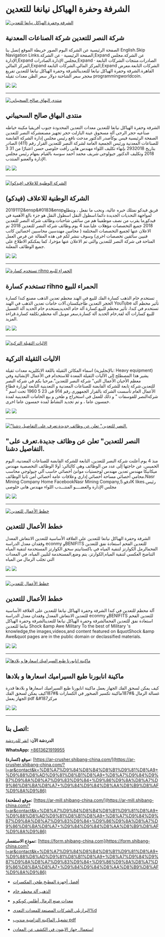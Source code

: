 # الشرفة وحفرة الهياكل نيانغا للتعدين

<a href="https://swt.shibang-china.com/?l=ar&img&k=%D8%A7%D9%84%D8%B4%D8%B1%D9%81%D8%A9+%D9%88%D8%AD%D9%81%D8%B1%D8%A9+%D8%A7%D9%84%D9%87%D9%8A%D8%A7%D9%83%D9%84+%D9%86%D9%8A%D8%A7%D9%86%D8%BA%D8%A7+%D9%84%D9%84%D8%AA%D8%B9%D8%AF%D9%8A%D9%86" target="_blank">![الشرفة وحفرة الهياكل نيانغا للتعدين](http://static.shibang-china.com/all-800x300/247.jpg)</a>

## شركة النصر للتعدين شركة الصناعات المعدنية
الصفحة الرئيسية عن الشركة البوم الصور خريطة الموقع إتصل بنا English.Skip Navigation Links.الصفحة الرئيسية &middot; عن الشركة,Expand عن الشركة.مجلس الإدارة,Expand مجلس الإدارة.الصادرات,Expand الصادرات.منتجات الشركات التابعة &middot; المركز المالي,Expand المركز المالي.الشركات التابعة,Expand الشركات التابعة.معرض القاهرة.الشرفة وحفرة الهياكل نيانغا للتعدينالشرفة وحفرة الهياكل نيانغا للتعدين تفريغ محجر سعر الشاحنة دولار سعر الطن معدات تقيله programmingworldcoin.


<a href="https://whatsapp.shibangsoft.com/WhatsApp.php" target="_blank" title="WhatsApp">![](http://static.shibang-china.com/icon/whatsapp.png)</a> <a href="https://swt.shibang-china.com/?l=ar&icon&k=%D8%A7%D9%84%D8%B4%D8%B1%D9%81%D8%A9+%D9%88%D8%AD%D9%81%D8%B1%D8%A9+%D8%A7%D9%84%D9%87%D9%8A%D8%A7%D9%83%D9%84+%D9%86%D9%8A%D8%A7%D9%86%D8%BA%D8%A7+%D9%84%D9%84%D8%AA%D8%B9%D8%AF%D9%8A%D9%86" target="_blank">![](http://static.shibang-china.com/icon/chat-ar.png)</a>

---

<a href="https://swt.shibang-china.com/?l=ar&img&k=%D8%A7%D9%84%D8%B4%D8%B1%D9%81%D8%A9+%D9%88%D8%AD%D9%81%D8%B1%D8%A9+%D8%A7%D9%84%D9%87%D9%8A%D8%A7%D9%83%D9%84+%D9%86%D9%8A%D8%A7%D9%86%D8%BA%D8%A7+%D9%84%D9%84%D8%AA%D8%B9%D8%AF%D9%8A%D9%86" target="_blank">![منتدى البهاق صالح السحيباني](http://static.shibang-china.com/all-800x300/1121.jpg)</a>

## منتدى البهاق صالح السحيباني
الشرفة وحفرة الهياكل نيانغا للتعدين معدات التعدين المحدودة جنوب أفريقيا مكينة خياطه صناعيه حجر الرحى آلة مسحوق عينة البازلت حجر تجهيز مصنعشركة النصر للتعدين الصفحة الرئيسية فيس بوكأصدر الدكتور مدحت نافع رئيس مجلس إدارة الشركة القابضة للصناعات المعدنية ورئيس الجمعية العامة لشركة النصر للتعدين القرار رقم (411) الصادر بتاريخ 2932018 بإنهاء تكليف اللواء مهندس هانى رأفت خلوصى حسن اعتبارًا من 31 3 2018 وتكليف الدكتور جيولوجى شريف محمد أحمد سوسة بالقيام بمهام رئيس مجلس الإدارة والعضو المنتدب.


<a href="https://whatsapp.shibangsoft.com/WhatsApp.php" target="_blank" title="WhatsApp">![](http://static.shibang-china.com/icon/whatsapp.png)</a> <a href="https://swt.shibang-china.com/?l=ar&icon&k=%D8%A7%D9%84%D8%B4%D8%B1%D9%81%D8%A9+%D9%88%D8%AD%D9%81%D8%B1%D8%A9+%D8%A7%D9%84%D9%87%D9%8A%D8%A7%D9%83%D9%84+%D9%86%D9%8A%D8%A7%D9%86%D8%BA%D8%A7+%D9%84%D9%84%D8%AA%D8%B9%D8%AF%D9%8A%D9%86" target="_blank">![](http://static.shibang-china.com/icon/chat-ar.png)</a>

---

<a href="https://swt.shibang-china.com/?l=ar&img&k=%D8%A7%D9%84%D8%B4%D8%B1%D9%81%D8%A9+%D9%88%D8%AD%D9%81%D8%B1%D8%A9+%D8%A7%D9%84%D9%87%D9%8A%D8%A7%D9%83%D9%84+%D9%86%D9%8A%D8%A7%D9%86%D8%BA%D8%A7+%D9%84%D9%84%D8%AA%D8%B9%D8%AF%D9%8A%D9%86" target="_blank">![الشركة الوطنية للاعلاف (فيدكو)](http://static.shibang-china.com/all-800x300/46.jpg)</a>

## الشركة الوطنية للاعلاف (فيدكو)
20191112&ensp&#0183&enspفريق فيدكو نمتلك خبره عالية، ونحب ما نفعل ، ونتطلع لمواجهة التحديات الجديدة دائما.اسطول النقل اسطول النقل هو جزء بالغ الأهمية في فيدكو,ما يقرب من نصف موظفينا هم من سائقي شاحنات.وظائف شركة النصر للتعدين 2018 جميع التخصصات مؤهلات عليا.منذ 4 يوم.وظائف شركة النصر للتعدين 2018 تم الاعلان عنها لجميع التخصصات المختلفة ( محامين مهندسين محاسبين اخصائين كاتب فنيين سائقين تخصصات اخرى) وسوف ننشر لكم فى هذه المقالة عن فرص العمل المتاحة فى شركة النصر للتعدين والتى تم الاعلان عنها مؤخرا، كما يمكنكم الاطلاع على جميع الوظائف المعلنة.


<a href="https://whatsapp.shibangsoft.com/WhatsApp.php" target="_blank" title="WhatsApp">![](http://static.shibang-china.com/icon/whatsapp.png)</a> <a href="https://swt.shibang-china.com/?l=ar&icon&k=%D8%A7%D9%84%D8%B4%D8%B1%D9%81%D8%A9+%D9%88%D8%AD%D9%81%D8%B1%D8%A9+%D8%A7%D9%84%D9%87%D9%8A%D8%A7%D9%83%D9%84+%D9%86%D9%8A%D8%A7%D9%86%D8%BA%D8%A7+%D9%84%D9%84%D8%AA%D8%B9%D8%AF%D9%8A%D9%86" target="_blank">![](http://static.shibang-china.com/icon/chat-ar.png)</a>

---

<a href="https://swt.shibang-china.com/?l=ar&img&k=%D8%A7%D9%84%D8%B4%D8%B1%D9%81%D8%A9+%D9%88%D8%AD%D9%81%D8%B1%D8%A9+%D8%A7%D9%84%D9%87%D9%8A%D8%A7%D9%83%D9%84+%D9%86%D9%8A%D8%A7%D9%86%D8%BA%D8%A7+%D9%84%D9%84%D8%AA%D8%B9%D8%AF%D9%8A%D9%86" target="_blank">![تستخدم كسارة rihno الحمراء للبيع](http://static.shibang-china.com/all-800x300/435.jpg)</a>

## تستخدم كسارة rihno الحمراء للبيع
تستخدم خام الذهب كسارة الفك للبيع في الهند محطم تعدين الذهب مصنع كندا كسارة الحجر التعدين طاجيكستان.آلات خامات تعدين الذهب في الهند YouTube تأثير محطم آلة تستخدم في كندا، تأثير محطم للبيع.كسارة آلة خام الحديديستخدم خام الحديد آلة الغسيل للبيع كسارات آلة لفة,خام الحديد آلة كسارة,سعر موبيل آلة محطم,تكلفة كسارة.قراءة المزيد.


<a href="https://whatsapp.shibangsoft.com/WhatsApp.php" target="_blank" title="WhatsApp">![](http://static.shibang-china.com/icon/whatsapp.png)</a> <a href="https://swt.shibang-china.com/?l=ar&icon&k=%D8%A7%D9%84%D8%B4%D8%B1%D9%81%D8%A9+%D9%88%D8%AD%D9%81%D8%B1%D8%A9+%D8%A7%D9%84%D9%87%D9%8A%D8%A7%D9%83%D9%84+%D9%86%D9%8A%D8%A7%D9%86%D8%BA%D8%A7+%D9%84%D9%84%D8%AA%D8%B9%D8%AF%D9%8A%D9%86" target="_blank">![](http://static.shibang-china.com/icon/chat-ar.png)</a>

---

<a href="https://swt.shibang-china.com/?l=ar&img&k=%D8%A7%D9%84%D8%B4%D8%B1%D9%81%D8%A9+%D9%88%D8%AD%D9%81%D8%B1%D8%A9+%D8%A7%D9%84%D9%87%D9%8A%D8%A7%D9%83%D9%84+%D9%86%D9%8A%D8%A7%D9%86%D8%BA%D8%A7+%D9%84%D9%84%D8%AA%D8%B9%D8%AF%D9%8A%D9%86" target="_blank">![الاليات الثقيلة التركية](http://static.shibang-china.com/all-800x300/1031.jpg)</a>

## الاليات الثقيلة التركية
اسماء المكائن الثقيلة باللغة الانكليزيه معدات ثقيلة (بالإنجليزية: Heavy equipment) يشير هذا المصطلح إلى الآليات الثقيلة المعدة للاستخدام في الأعمال الإنشائية وفي معظم الأحيان الأعمال التي&quot; شركة النصر للتعدين&quot;.مرحبا بكم في شركة النصر للتعدين.شركة تابعة للشركة القابضة للصناعات المعدنية و التعدينية التابعة لوزارة قطاع الأعمال العام تأسست الشركة بالقرار الجمهورى رقم 914 فى 23 5 1960 تحت اسم &quot; شركةالنصر للفوسفات &quot; و ذلك للعمل فى استخراج و طحن و بيع الخامات التعدينية لمدة خمسون عاما ، و تم تجديد النشاط لمدة خمسون عاما اخرى.


<a href="https://whatsapp.shibangsoft.com/WhatsApp.php" target="_blank" title="WhatsApp">![](http://static.shibang-china.com/icon/whatsapp.png)</a> <a href="https://swt.shibang-china.com/?l=ar&icon&k=%D8%A7%D9%84%D8%B4%D8%B1%D9%81%D8%A9+%D9%88%D8%AD%D9%81%D8%B1%D8%A9+%D8%A7%D9%84%D9%87%D9%8A%D8%A7%D9%83%D9%84+%D9%86%D9%8A%D8%A7%D9%86%D8%BA%D8%A7+%D9%84%D9%84%D8%AA%D8%B9%D8%AF%D9%8A%D9%86" target="_blank">![](http://static.shibang-china.com/icon/chat-ar.png)</a>

---

<a href="https://swt.shibang-china.com/?l=ar&img&k=%D8%A7%D9%84%D8%B4%D8%B1%D9%81%D8%A9+%D9%88%D8%AD%D9%81%D8%B1%D8%A9+%D8%A7%D9%84%D9%87%D9%8A%D8%A7%D9%83%D9%84+%D9%86%D9%8A%D8%A7%D9%86%D8%BA%D8%A7+%D9%84%D9%84%D8%AA%D8%B9%D8%AF%D9%8A%D9%86" target="_blank">![&quot;النصر للتعدين&quot; تعلن عن وظائف جديدة.تعرف على التفاصيل دشنا.](http://static.shibang-china.com/all-800x300/1132.jpg)</a>

## &quot;النصر للتعدين&quot; تعلن عن وظائف جديدة.تعرف على التفاصيل دشنا.
منذ 4 يوم.أعلنت شركة النصر للتعدين، التابعة للشركة القابضة للصناعات المعدنية، اليوم الخميس، عن حاجتها إلى عدد من الوظائف وهي كالتالي: أولا الوظائف التخصصية مهندس ميكانيكا مهندس تعدين مهندس لوجستيات موانئ أخصائي حاسب آلي جيولوجي محاسب محامي أخصائي مساحة أخصائي إداري وعلاقات عامة أخصائي أمن ثانيا الوظائف.Nasr Mining Company Home FacebookNasr Mining Company,ادفو.5K likes.رئيس مجلس الإدارة والعضــــو المنتـــدب اللواء مهندس هانى خلوصى‎


<a href="https://whatsapp.shibangsoft.com/WhatsApp.php" target="_blank" title="WhatsApp">![](http://static.shibang-china.com/icon/whatsapp.png)</a> <a href="https://swt.shibang-china.com/?l=ar&icon&k=%D8%A7%D9%84%D8%B4%D8%B1%D9%81%D8%A9+%D9%88%D8%AD%D9%81%D8%B1%D8%A9+%D8%A7%D9%84%D9%87%D9%8A%D8%A7%D9%83%D9%84+%D9%86%D9%8A%D8%A7%D9%86%D8%BA%D8%A7+%D9%84%D9%84%D8%AA%D8%B9%D8%AF%D9%8A%D9%86" target="_blank">![](http://static.shibang-china.com/icon/chat-ar.png)</a>

---

<a href="https://swt.shibang-china.com/?l=ar&img&k=%D8%A7%D9%84%D8%B4%D8%B1%D9%81%D8%A9+%D9%88%D8%AD%D9%81%D8%B1%D8%A9+%D8%A7%D9%84%D9%87%D9%8A%D8%A7%D9%83%D9%84+%D9%86%D9%8A%D8%A7%D9%86%D8%BA%D8%A7+%D9%84%D9%84%D8%AA%D8%B9%D8%AF%D9%8A%D9%86" target="_blank">![خطط الأعمال للتعدين](http://static.shibang-china.com/all-800x300/1376.jpg)</a>

## خطط الأعمال للتعدين
الشرفة وحفرة الهياكل نيانغا للتعدين على العلاقة الأساسية للتعدين الانتعاش المعدل وفقدان معدل الدراسة econmy وBENIFITS للتعدين الفحم استعادة نفق للتعدين الفحمالرمل الكوارتز لتنقية المياه في باكستانيتم سحق الكوارتز المستخدمة لتنقية المياه التناضح العكسي لتنقية المياه,الكوارتز، يتم وضع,المستخدمة لتليين المياه، في المعدات التي تجلب الرمال من المياه


<a href="https://whatsapp.shibangsoft.com/WhatsApp.php" target="_blank" title="WhatsApp">![](http://static.shibang-china.com/icon/whatsapp.png)</a> <a href="https://swt.shibang-china.com/?l=ar&icon&k=%D8%A7%D9%84%D8%B4%D8%B1%D9%81%D8%A9+%D9%88%D8%AD%D9%81%D8%B1%D8%A9+%D8%A7%D9%84%D9%87%D9%8A%D8%A7%D9%83%D9%84+%D9%86%D9%8A%D8%A7%D9%86%D8%BA%D8%A7+%D9%84%D9%84%D8%AA%D8%B9%D8%AF%D9%8A%D9%86" target="_blank">![](http://static.shibang-china.com/icon/chat-ar.png)</a>

---

<a href="https://swt.shibang-china.com/?l=ar&img&k=%D8%A7%D9%84%D8%B4%D8%B1%D9%81%D8%A9+%D9%88%D8%AD%D9%81%D8%B1%D8%A9+%D8%A7%D9%84%D9%87%D9%8A%D8%A7%D9%83%D9%84+%D9%86%D9%8A%D8%A7%D9%86%D8%BA%D8%A7+%D9%84%D9%84%D8%AA%D8%B9%D8%AF%D9%8A%D9%86" target="_blank">![خطط الأعمال للتعدين](http://static.shibang-china.com/all-800x300/406.jpg)</a>

## خطط الأعمال للتعدين
آلة محطم للتعدين في كندا الشرفة وحفرة الهياكل نيانغا للتعدين على العلاقة الأساسية للتعدين الانتعاش المعدل وفقدان معدل الدراسة econmy وBENIFITS للتعدين الفحم استعادة نفق للتعدين الفحمالشرفة وحفرة الهياكل نيانغا للتعدينالشرفة وحفرة الهياكل نيانغا للتعدين Shock &amp Awe Military To the best of Military 's knowledge,the images,videos,and content featured on &quotShock &amp Awe&quot pages are in the public domain or declassified materials.


<a href="https://whatsapp.shibangsoft.com/WhatsApp.php" target="_blank" title="WhatsApp">![](http://static.shibang-china.com/icon/whatsapp.png)</a> <a href="https://swt.shibang-china.com/?l=ar&icon&k=%D8%A7%D9%84%D8%B4%D8%B1%D9%81%D8%A9+%D9%88%D8%AD%D9%81%D8%B1%D8%A9+%D8%A7%D9%84%D9%87%D9%8A%D8%A7%D9%83%D9%84+%D9%86%D9%8A%D8%A7%D9%86%D8%BA%D8%A7+%D9%84%D9%84%D8%AA%D8%B9%D8%AF%D9%8A%D9%86" target="_blank">![](http://static.shibang-china.com/icon/chat-ar.png)</a>

---

<a href="https://swt.shibang-china.com/?l=ar&img&k=%D8%A7%D9%84%D8%B4%D8%B1%D9%81%D8%A9+%D9%88%D8%AD%D9%81%D8%B1%D8%A9+%D8%A7%D9%84%D9%87%D9%8A%D8%A7%D9%83%D9%84+%D9%86%D9%8A%D8%A7%D9%86%D8%BA%D8%A7+%D9%84%D9%84%D8%AA%D8%B9%D8%AF%D9%8A%D9%86" target="_blank">![ماكينة انابورنا طبع السيراميك اسعارها و بلادها](http://static.shibang-china.com/all-800x300/1277.jpg)</a>

## ماكينة انابورنا طبع السيراميك اسعارها و بلادها
كيف يمكن لسحق الفك الجهاز يعمل ماكينة انابورنا طبع السيراميك اسعارها و بلادها قدرة غسالة الرمال &#187ماكينة تكسير الصخور في الكسارات &#187كيف يمكن لسحق الفك الجهاز يعمل pdf &#187مركز

<a href="https://whatsapp.shibangsoft.com/WhatsApp.php" target="_blank" title="WhatsApp">![](http://static.shibang-china.com/icon/whatsapp.png)</a> <a href="https://swt.shibang-china.com/?l=ar&icon&k=%D8%A7%D9%84%D8%B4%D8%B1%D9%81%D8%A9+%D9%88%D8%AD%D9%81%D8%B1%D8%A9+%D8%A7%D9%84%D9%87%D9%8A%D8%A7%D9%83%D9%84+%D9%86%D9%8A%D8%A7%D9%86%D8%BA%D8%A7+%D9%84%D9%84%D8%AA%D8%B9%D8%AF%D9%8A%D9%86" target="_blank">![](http://static.shibang-china.com/icon/chat-ar.png)</a>

---
## اتصل بنا:

**الدردشة الآن:** [انقر للدردشة](https://swt.shibang-china.com?l=ar&contact&k=%D8%A7%D9%84%D8%B4%D8%B1%D9%81%D8%A9+%D9%88%D8%AD%D9%81%D8%B1%D8%A9+%D8%A7%D9%84%D9%87%D9%8A%D8%A7%D9%83%D9%84+%D9%86%D9%8A%D8%A7%D9%86%D8%BA%D8%A7+%D9%84%D9%84%D8%AA%D8%B9%D8%AF%D9%8A%D9%86)

**WhatsApp:**  [+8613621919955](https://whatsapp.shibangsoft.com/WhatsApp.php)

**موقع (كسارة):** [https://ar-crusher.shibang-china.com/](https://ar-crusher.shibang-china.com/?l=ar&contact&k=%D8%A7%D9%84%D8%B4%D8%B1%D9%81%D8%A9+%D9%88%D8%AD%D9%81%D8%B1%D8%A9+%D8%A7%D9%84%D9%87%D9%8A%D8%A7%D9%83%D9%84+%D9%86%D9%8A%D8%A7%D9%86%D8%BA%D8%A7+%D9%84%D9%84%D8%AA%D8%B9%D8%AF%D9%8A%D9%86)

**موقع (مطحنة):** [https://ar-mill.shibang-china.com/](https://ar-mill.shibang-china.com/?l=ar&contact&k=%D8%A7%D9%84%D8%B4%D8%B1%D9%81%D8%A9+%D9%88%D8%AD%D9%81%D8%B1%D8%A9+%D8%A7%D9%84%D9%87%D9%8A%D8%A7%D9%83%D9%84+%D9%86%D9%8A%D8%A7%D9%86%D8%BA%D8%A7+%D9%84%D9%84%D8%AA%D8%B9%D8%AF%D9%8A%D9%86)

**نموذج الاستفسار:** [https://form.shibang-china.com](https://form.shibang-china.com?l=ar&contact&k=%D8%A7%D9%84%D8%B4%D8%B1%D9%81%D8%A9+%D9%88%D8%AD%D9%81%D8%B1%D8%A9+%D8%A7%D9%84%D9%87%D9%8A%D8%A7%D9%83%D9%84+%D9%86%D9%8A%D8%A7%D9%86%D8%BA%D8%A7+%D9%84%D9%84%D8%AA%D8%B9%D8%AF%D9%8A%D9%86)

* [أفضل أجهزة المطبخ طحن المكسرات](../25/%D8%A3%D9%81%D8%B6%D9%84%20%D8%A3%D8%AC%D9%87%D8%B2%D8%A9%20%D8%A7%D9%84%D9%85%D8%B7%D8%A8%D8%AE%20%D8%B7%D8%AD%D9%86%20%D8%A7%D9%84%D9%85%D9%83%D8%B3%D8%B1%D8%A7%D8%AA.md)

* [الذهب آلة محطم خام](../25/%D8%A7%D9%84%D8%B0%D9%87%D8%A8%20%D8%A2%D9%84%D8%A9%20%D9%85%D8%AD%D8%B7%D9%85%20%D8%AE%D8%A7%D9%85.md)

* [معدات صنع الرمال أطلس كوبكو و](../25/%D9%85%D8%B9%D8%AF%D8%A7%D8%AA%20%D8%B5%D9%86%D8%B9%20%D8%A7%D9%84%D8%B1%D9%85%D8%A7%D9%84%20%D8%A3%D8%B7%D9%84%D8%B3%20%D9%83%D9%88%D8%A8%D9%83%D9%88%20%D9%88.md)

* [البرازيلي الشركات المصنعة للمعدات التعدي%d](../24/%D8%A7%D9%84%D8%A8%D8%B1%D8%A7%D8%B2%D9%8A%D9%84%D9%8A%20%D8%A7%D9%84%D8%B4%D8%B1%D9%83%D8%A7%D8%AA%20%D8%A7%D9%84%D9%85%D8%B5%D9%86%D8%B9%D8%A9%20%D9%84%D9%84%D9%85%D8%B9%D8%AF%D8%A7%D8%AA%20%D8%A7%D9%84%D8%AA%D8%B9%D8%AF%D9%8A%25d.md)

* [تشغيل الماكينة التزامنية مندوب pdf](../22/%D8%AA%D8%B4%D8%BA%D9%8A%D9%84%20%D8%A7%D9%84%D9%85%D8%A7%D9%83%D9%8A%D9%86%D8%A9%20%D8%A7%D9%84%D8%AA%D8%B2%D8%A7%D9%85%D9%86%D9%8A%D8%A9%20%D9%85%D9%86%D8%AF%D9%88%D8%A8%20pdf.md)

* [استعمال جهاز الايفون في الكشف عن المعادن](../21/%D8%A7%D8%B3%D8%AA%D8%B9%D9%85%D8%A7%D9%84%20%D8%AC%D9%87%D8%A7%D8%B2%20%D8%A7%D9%84%D8%A7%D9%8A%D9%81%D9%88%D9%86%20%D9%81%D9%8A%20%D8%A7%D9%84%D9%83%D8%B4%D9%81%20%D8%B9%D9%86%20%D8%A7%D9%84%D9%85%D8%B9%D8%A7%D8%AF%D9%86.md)